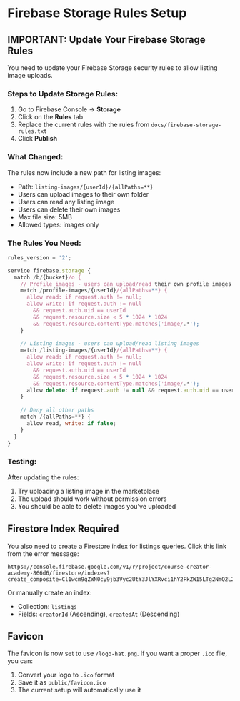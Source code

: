 # Firebase Storage Rules Setup

## IMPORTANT: Update Your Firebase Storage Rules

You need to update your Firebase Storage security rules to allow listing image uploads.

### Steps to Update Storage Rules:

1. Go to Firebase Console → **Storage**
2. Click on the **Rules** tab
3. Replace the current rules with the rules from `docs/firebase-storage-rules.txt`
4. Click **Publish**

### What Changed:

The rules now include a new path for listing images:
- Path: `listing-images/{userId}/{allPaths=**}`
- Users can upload images to their own folder
- Users can read any listing image
- Users can delete their own images
- Max file size: 5MB
- Allowed types: images only

### The Rules You Need:

```javascript
rules_version = '2';

service firebase.storage {
  match /b/{bucket}/o {
    // Profile images - users can upload/read their own profile images
    match /profile-images/{userId}/{allPaths=**} {
      allow read: if request.auth != null;
      allow write: if request.auth != null 
        && request.auth.uid == userId
        && request.resource.size < 5 * 1024 * 1024
        && request.resource.contentType.matches('image/.*');
    }
    
    // Listing images - users can upload/read listing images
    match /listing-images/{userId}/{allPaths=**} {
      allow read: if request.auth != null;
      allow write: if request.auth != null 
        && request.auth.uid == userId
        && request.resource.size < 5 * 1024 * 1024
        && request.resource.contentType.matches('image/.*');
      allow delete: if request.auth != null && request.auth.uid == userId;
    }
    
    // Deny all other paths
    match /{allPaths=**} {
      allow read, write: if false;
    }
  }
}
```

### Testing:

After updating the rules:
1. Try uploading a listing image in the marketplace
2. The upload should work without permission errors
3. You should be able to delete images you've uploaded

## Firestore Index Required

You also need to create a Firestore index for listings queries. Click this link from the error message:

```
https://console.firebase.google.com/v1/r/project/course-creator-academy-866d6/firestore/indexes?create_composite=Cl1wcm9qZWN0cy9jb3Vyc2UtY3JlYXRvci1hY2FkZW15LTg2NmQ2L2RhdGFiYXNlcy8oZGVmYXVsdCkvY29sbGVjdGlvbkdyb3Vwcy9saXN0aW5ncy9pbmRleGVzL18QARoNCgljcmVhdG9ySWQQARoNCgljcmVhdGVkQXQQAhoMCghfX25hbWVfXxAC
```

Or manually create an index:
- Collection: `listings`
- Fields: `creatorId` (Ascending), `createdAt` (Descending)

## Favicon

The favicon is now set to use `/logo-hat.png`. If you want a proper `.ico` file, you can:
1. Convert your logo to `.ico` format
2. Save it as `public/favicon.ico`
3. The current setup will automatically use it

